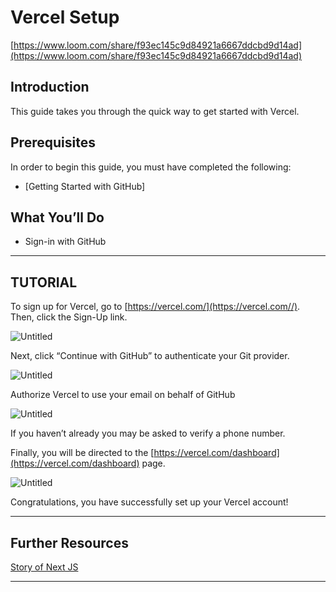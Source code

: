 # Vercel Setup

[https://www.loom.com/share/f93ec145c9d84921a6667ddcbd9d14ad](https://www.loom.com/share/f93ec145c9d84921a6667ddcbd9d14ad)

## **Introduction**

This guide takes you through the quick way to get started with Vercel.

## **Prerequisites**

In order to begin this guide, you must have completed the following:

- [Getting Started with GitHub]

## **What You’ll Do**

- Sign-in with GitHub

---
## **TUTORIAL**

To sign up for Vercel, go to [https://vercel.com/](https://vercel.com//). Then, click the Sign-Up link.

![Untitled](https://github.com/public-assembly/public-assembly-docs/blob/main/static/imgs/vercel-setup-assets/01.png)

Next, click “Continue with GitHub”  to authenticate your Git provider.

![Untitled](https://github.com/public-assembly/public-assembly-docs/blob/main/static/imgs/vercel-setup-assets/03.png)

Authorize Vercel to use your email on behalf of GitHub

![Untitled](https://github.com/public-assembly/public-assembly-docs/blob/main/static/imgs/vercel-setup-assets/02.png)

If you haven’t already you may be asked to verify a phone number. 

Finally, you will be directed to the [https://vercel.com/dashboard](https://vercel.com/dashboard) page.

![Untitled](https://github.com/public-assembly/public-assembly-docs/blob/main/static/imgs/vercel-setup-assets/04.png)

Congratulations, you have successfully set up your Vercel account!

---
## **Further Resources**

[Story of Next JS](https://www.youtube.com/watch?v=BILxV_vrZO0)

---
